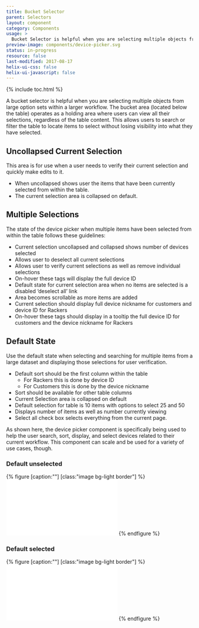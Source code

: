 ```yaml
---
title: Bucket Selector
parent: Selectors
layout: component
category: Components
usage: >
  Bucket Selector is helpful when you are selecting multiple objects from large option sets within a larger workflow. The bucket area (located below the table) operates as a holding area where users can view all their selections, regardless of the table content. This allows users to search and/or filter the table to locate items to select without losing visibility into what they have selected.
preview-image: components/device-picker.svg
status: in-progress
resource: false
last-modified: 2017-08-17
helix-ui-css: false
helix-ui-javascript: false
---
```


{% include toc.html %}

<section class="static-section" markdown="1">

A bucket selector is helpful when you are selecting multiple objects from large option sets within a larger workflow. The bucket area (located below the table) operates as a holding area where users can view all their selections, regardless of the table content. This allows users to search or filter the table to locate items to select without losing visibility into what they have selected.

## Uncollapsed Current Selection

This area is for use when a user needs to verify their current selection and quickly make edits to it.

- When uncollapsed shows user the items that have been currently selected from within the table.
- The current selection area is collapsed on default.

</section>

<section class="static-section" markdown="1">

## Multiple Selections

The state of the device picker when multiple items have been selected from within the table follows these guidelines:

- Current selection uncollapsed and collapsed shows number of devices selected
- Allows user to deselect all current selections
- Allows user to verify current selections as well as remove individual selections
- On-hover these tags will display the full device ID
- Default state for current selection area when no items are selected is a disabled ‘deselect all’ link
- Area becomes scrollable as more items are added
- Current selection should display full device nickname for customers and device ID for Rackers
- On-hover these tags should display in a tooltip the full device ID for customers and the device nickname for Rackers

</section>

<section class="static-section" markdown="1">

## Default State

Use the default state when selecting and searching for multiple items from a large dataset and displaying those selections for user verification.

- Default sort should be the first column within the table
    - For Rackers this is done by device ID
    - For Customers this is done by the device nickname
- Sort should be available for other table columns
- Current Selection area is collapsed on default
- Default selection for table is 10 items with options to select 25 and 50
- Displays number of items as well as number currently viewing
- Select all check box selects everything from the current page.

As shown here, the device picker component is specifically being used to help the user search, sort, display, and select devices related to their current workflow. This component can scale and be used for a variety of use cases, though.

### Default unselected

{% figure [caption:""] [class:"image bg-light border"] %}
<embed src="{{site.cdn_url}}/img/components/device-picker.svg"/>
{% endfigure %}

### Default selected

{% figure [caption:""] [class:"image bg-light border"] %}
<embed src="{{site.cdn_url}}/img/components/device-picker-selected.svg"/>
{% endfigure %}

</section>
